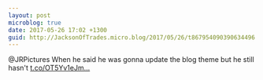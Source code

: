 ```yaml
---
layout: post
microblog: true
date: 2017-05-26 17:02 +1300
guid: http://JacksonOfTrades.micro.blog/2017/05/26/t867954090390634496.html
---
```

@JRPictures When he said he was gonna update the blog theme but he still hasn't [t.co/OT5Yv1eJm...](https://t.co/OT5Yv1eJmH)
